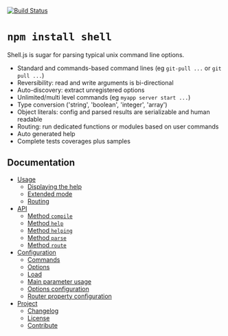 [![Build Status](https://secure.travis-ci.org/adaltas/node-shell.png)](http://travis-ci.org/adaltas/node-shell)

# `npm install shell`

Shell.js is sugar for parsing typical unix command line options. 

* Standard and commands-based command lines (eg `git-pull ...` or `git pull ...`)
* Reversibility: read and write arguments is bi-directional
* Auto-discovery: extract unregistered options
* Unlimited/multi level commands (eg `myapp server start ...`)
* Type conversion ('string', 'boolean', 'integer', 'array')
* Object literals: config and parsed results are serializable and human readable
* Routing: run dedicated functions or modules based on user commands
* Auto generated help
* Complete tests coverages plus samples

## Documentation

* [Usage](https://shell.js.org/usage/)
  * [Displaying the help](https://shell.js.org/usage/help/)
  * [Extended mode](https://shell.js.org/usage/extended/)
  * [Routing](https://shell.js.org/usage/routing/)
* [API](https://shell.js.org/api/)
  * [Method `compile`](https://shell.js.org/api/compile/)
  * [Method `help`](https://shell.js.org/api/help/)
  * [Method `helping`](https://shell.js.org/api/helping/)
  * [Method `parse`](https://shell.js.org/api/parse/)
  * [Method `route`](https://shell.js.org/api/route/)
* [Configuration](https://shell.js.org/config/)
  * [Commands](https://shell.js.org/config/commands/)
  * [Options](https://shell.js.org/config/options/)
  * [Load](https://shell.js.org/config/load/)
  * [Main parameter usage](https://shell.js.org/config/main/)
  * [Options configuration](https://shell.js.org/config/options/)
  * [Router property configuration](https://shell.js.org/config/router/)
* [Project](https://shell.js.org/project/)
  * [Changelog](https://shell.js.org/project/changelog/)
  * [License](https://shell.js.org/project/license/)
  * [Contribute](https://shell.js.org/project/contribute/)
